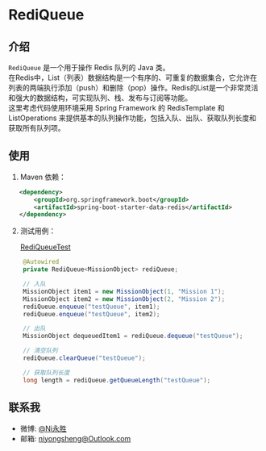 # RediQueue

## 介绍

`RediQueue` 是一个用于操作 Redis 队列的 Java 类。<br>
在Redis中，List（列表）数据结构是一个有序的、可重复的数据集合，它允许在列表的两端执行添加（push）和删除（pop）操作。Redis的List是一个非常灵活和强大的数据结构，可实现队列、栈、发布与订阅等功能。<br>
这里考虑代码使用环境采用 Spring Framework 的 RedisTemplate 和 ListOperations 来提供基本的队列操作功能，包括入队、出队、获取队列长度和获取所有队列项。

## 使用

1. Maven 依赖：

```xml
   <dependency>
       <groupId>org.springframework.boot</groupId>
       <artifactId>spring-boot-starter-data-redis</artifactId>
   </dependency>
```

2. 测试用例：

    [RediQueueTest](RediQueueTest.java ':include :type=code')
```java
    @Autowired
    private RediQueue<MissionObject> rediQueue;

    // 入队
    MissionObject item1 = new MissionObject(1, "Mission 1");
    MissionObject item2 = new MissionObject(2, "Mission 2");
    rediQueue.enqueue("testQueue", item1);
    rediQueue.enqueue("testQueue", item2);

    // 出队
    MissionObject dequeuedItem1 = rediQueue.dequeue("testQueue");

    // 清空队列
    rediQueue.clearQueue("testQueue");

    // 获取队列长度
    long length = rediQueue.getQueueLength("testQueue");
```
## 联系我

* 微博: [@Ni永胜](https://weibo.com/u/7317805089)
* 邮箱: niyongsheng@Outlook.com